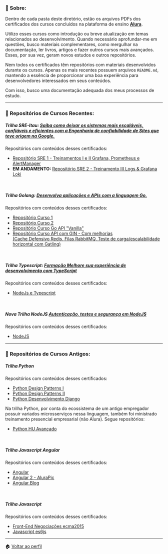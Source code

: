 ### :book: Sobre:
Dentro de cada pasta deste diretório, estão os arquivos PDFs dos certificados dos cursos concluídos na plataforma de ensino __[Alura](https://www.alura.com.br/)__.

Utilizo esses cursos como introdução ou breve atualização em temas relacionados ao desenvolvimento. Quando necessário aprofundar-me em questões, busco materiais complementares, como mergulhar na documentação, ler livros, artigos e fazer outros cursos mais avançados. Esses, por sua vez, geram novos estudos e outros repositórios.

Nem todos os certificados têm repositórios com materiais desenvolvidos durante os cursos. Apenas os mais recentes possuem arquivos `README.md`, mantendo a essência de proporcionar uma boa experiência para desenvolvedores interessados em seus conteúdos.

Com isso, busco uma documentação adequada dos meus processos de estudo.

---

### :boy: Repositórios de Cursos Recentes:

##### Trilha SRE-Itau: [Saiba como deixar os sistemas mais escaláveis, confiáveis e eficientes com a Engenharia de confiabilidade de Sites que teve origem na Google.](https://cursos.alura.com.br/formacao-sre)

Repositórios com conteúdos desses certificados:
- [Repositório SRE 1 - Treinamentos I e II Grafana, Prometheus e AlertManager](https://github.com/jtonynet/prometheus-grafana)
- __EM ANDAMENTO:__ [Repositório SRE 2 - Treinamento III Logs & Grafana Loki](https://github.com/jtonynet/observability-logs)

<br/>

##### Trilha Golang: [Desenvolva aplicações e APIs com a linguagem Go.](https://cursos.alura.com.br/formacao-go)

Repositórios com conteúdos desses certificados:
- [Repositório Curso 1](https://github.com/jtonynet/golang-course-01)
- [Repositório Curso 2](https://github.com/jtonynet/golang-course-02)
- [Repositório Curso Go API "Vanilla"](https://github.com/jtonynet/api-go-rest)
- [Repositório Curso API com GIN - Com melhorias <br/>(Cache Defensivo Redis, Filas RabbitMQ, Teste de carga/escalabilidade horizontal com Gatling)](https://github.com/jtonynet/api-gin-rest)

<br/>

##### Trilha Typescript: [Formação Melhore sua experiência de desenvolvimento com TypeScript](https://www.alura.com.br/formacao-typescript)

Repositórios com conteúdos desses certificados:
- [NodeJs e Typescript](https://github.com/jtonynet/negociacoes-study-ts)

<br/>

##### Nova Trilha NodeJS [Autenticação, testes e segurança em NodeJS](https://cursos.alura.com.br/formacao-avancando-nodejs)

Repositórios com conteúdos desses certificados:
- [NodeJS](https://github.com/jtonynet/auth-test-security-study-js)

---

### :older_man: Repositórios de Cursos Antigos:

##### Trilha Python
Repositórios com conteúdos desses certificados:
- [Python Design Patterns I](https://github.com/jtonynet/python-design-patterns)
- [Python Design Patterns II](https://github.com/jtonynet/python-design-patterns-2)
- [Python Desenvolvimento Django](https://github.com/jtonynet/connectedin)


Na trilha Python, por conta do ecossistema de um antigo empregador possuir variados microsserviços nessa linguagem, também foi ministrado treinamento presencial empresarial (não Alura). Segue repositórios:
- [Python HU Avançado](https://github.com/jtonynet/hu-avancado)

<br/>

##### Trilha Javascript Angular
Repositórios com conteúdos desses certificados:
- [Angular](https://github.com/jtonynet/jtony-study-angular)
- [Angular 2 - AluraPic](https://github.com/jtonynet/jtony-angular2-alurapic)
- [Angular Blog](https://github.com/jtonynet/jtony-angular-blog)

<br/>

##### Trilha Javascript
Repositórios com conteúdos desses certificados:
- [Front-End Negociações ecma2015](https://github.com/jtonynet/jtony-ecma2015)
- [Javascript es6js](https://github.com/jtonynet/jtony-casa-do-codigo-es6js)

---

:house: [Voltar ao perfil](https://github.com/jtonynet)